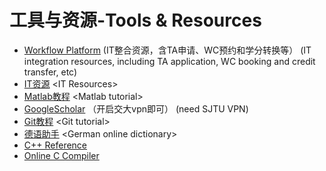 # 工具与资源-Tools & Resources

* [Workflow Platform](https://bpm.umji.sjtu.edu.cn/Default.aspx) \(IT整合资源，含TA申请、WC预约和学分转换等） \(IT integration resources, including TA application, WC booking and credit transfer, etc\)
* [IT资源](https://www.umji.sjtu.edu.cn/) &lt;IT Resources&gt;
* [Matlab教程](https://www.mathworks.com/support.html?s_cid=pl_support) &lt;Matlab tutorial&gt;
* [GoogleScholar](https://library.shu.ac.uk/googlescholar.html) （开启交大vpn即可） \(need SJTU VPN\)
* [Git教程](https://learngitbranching.js.org/?locale=zh_CN) &lt;Git tutorial&gt;
* [德语助手](http://www.godic.net/) &lt;German online dictionary&gt;
* [C++ Reference](http://cplusplus.com/reference/)
* [Online C Compiler](https://www.onlinegdb.com/online_c_compiler)

